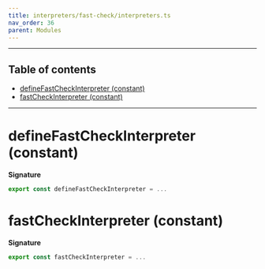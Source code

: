 ```yaml
---
title: interpreters/fast-check/interpreters.ts
nav_order: 36
parent: Modules
---
```


---

<h2 class="text-delta">Table of contents</h2>

- [defineFastCheckInterpreter (constant)](#definefastcheckinterpreter-constant)
- [fastCheckInterpreter (constant)](#fastcheckinterpreter-constant)

---

# defineFastCheckInterpreter (constant)

**Signature**

```ts
export const defineFastCheckInterpreter = ...
```

# fastCheckInterpreter (constant)

**Signature**

```ts
export const fastCheckInterpreter = ...
```
